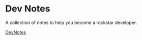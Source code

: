 Dev Notes
=========

A collection of notes to help you become a rockstar developer.

[DevNotes](devnotes.heroku.com)
